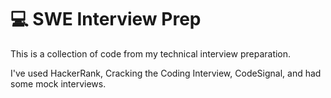 # 💻 SWE Interview Prep

This is a collection of code from my technical interview preparation. 

I've used HackerRank, Cracking the Coding Interview, CodeSignal, and had some mock interviews.
